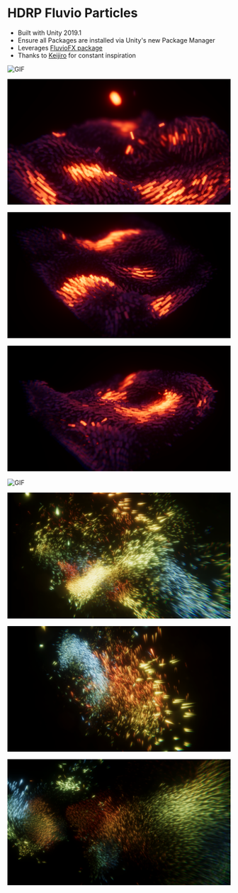 
# HDRP Fluvio Particles

  - Built with Unity 2019.1
  - Ensure all Packages are installed via Unity's new Package Manager
  - Leverages [FluvioFX package](https://github.com/thinksquirrel/fluviofx)
  - Thanks to [Keijiro](https://github.com/keijiro) for constant inspiration



  ![GIF](/Screenshots/sketch2_600.gif?raw=true "GIF")

  ![S2_3](/Screenshots/sketch2_3.png?raw=true "Sketch2.3")

  ![S2_2](/Screenshots/sketch2_2.png?raw=true "Sketch2.2")

  ![S2_1](/Screenshots/sketch2_1.png?raw=true "Sketch2.1")


  ![GIF](/Screenshots/hdrp_fluvio.gif?raw=true "GIF")

  ![Screenshot 1](/Screenshots/hdrp_fluvio1.png?raw=true "Screenshot 1")

  ![Screenshot 2](/Screenshots/hdrp_fluvio2.png?raw=true "Screenshot 2")

  ![Screenshot 3](/Screenshots/hdrp_fluvio3.png?raw=true "Screenshot 3")
